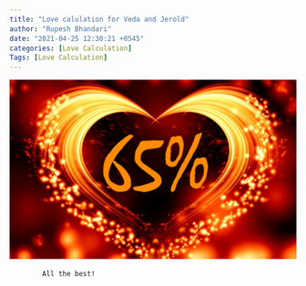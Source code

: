 ```yaml
---
title: "Love calulation for Veda and Jerold"
author: "Rupesh Bhandari"
date: "2021-04-25 12:30:21 +0545"
categories: [Love Calculation]
Tags: [Love Calculation]
---
```


![Match Picture](/assets/img/lovecal/Veda-Jerold.jpg)

            All the best!
    
